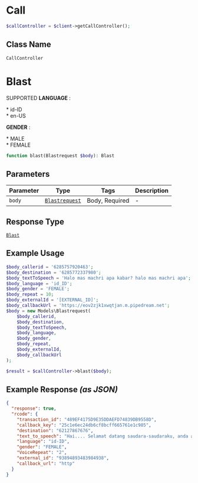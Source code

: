 # Call

```php
$callController = $client->getCallController();
```

## Class Name

`CallController`


# Blast

SUPPORTED **LANGUAGE** :

\* id-ID  
\* en-US

**GENDER** :

\* MALE  
\* FEMALE

```php
function blast(Blastrequest $body): Blast
```

## Parameters

| Parameter | Type | Tags | Description |
|  --- | --- | --- | --- |
| `body` | [`Blastrequest`](../../doc/models/blastrequest.md) | Body, Required | - |

## Response Type

[`Blast`](../../doc/models/blast.md)

## Example Usage

```php
$body_callerid = '6285757920463';
$body_destination = '6285772337980';
$body_textToSpeech = 'Halo mas machri apa kabar? halo mas machri apa';
$body_language = 'id_ID';
$body_gender = 'FEMALE';
$body_repeat = 10;
$body_externalId = '[EXTERNAL_ID]';
$body_callbackUrl = 'https://eov2zjk1xwqtjan.m.pipedream.net';
$body = new Models\Blastrequest(
    $body_callerid,
    $body_destination,
    $body_textToSpeech,
    $body_language,
    $body_gender,
    $body_repeat,
    $body_externalId,
    $body_callbackUrl
);

$result = $callController->blast($body);
```

## Example Response *(as JSON)*

```json
{
  "response": true,
  "rcode": {
    "transaction_id": "489EF4175D9E35DDAEFD74839DB9558D",
    "callback_key": "25c1e6ec24db6cf8bcff665761e1c985",
    "destination": "62127867676",
    "text_to_speech": "Hai.... Selamat datang saudara-saudaraku, anda adalah pelanggan utama hari ini, selamat yaaa gaeees!",
    "language": "id-ID",
    "gender": "FEMALE",
    "VoiceRepeat": "2",
    "external_id": "93894893483984938",
    "callback_url": "http"
  }
}
```

